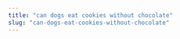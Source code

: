 ```yaml
---
title: "can dogs eat cookies without chocolate"
slug: "can-dogs-eat-cookies-without-chocolate"
---
```


